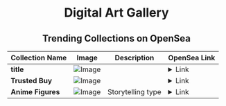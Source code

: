 <div align="center">

# Digital Art Gallery

## Trending Collections on OpenSea

| Collection Name                       | Image                                                                                     | Description                       | OpenSea Link                                                                                          |
|---------------------------------------|-------------------------------------------------------------------------------------------|-----------------------------------|--------------------------------------------------------------------------------------------------------|
| **title** | ![Image](https://i.seadn.io/s/raw/files/df435a0dd25eef7cb425a468859882f0.jpg?w=500&auto=format?w=200&auto=format) |  | <details><summary>Link</summary>[title](https://opensea.io/collection/title-81)</details> |
| **Trusted Buy** | ![Image](https://i.seadn.io/s/raw/files/0ff204b607bd3c6057039daf888e26bd.jpg?w=500&auto=format?w=200&auto=format) |  | <details><summary>Link</summary>[Trusted Buy](https://opensea.io/collection/trusted-buy)</details> |
| **Anime Figures** | ![Image](https://i.seadn.io/s/raw/files/c0930c438aa12ca7e771131045ee720b.png?w=500&auto=format?w=200&auto=format) | Storytelling type | <details><summary>Link</summary>[Anime Figures](https://opensea.io/collection/anime-figures)</details> |

</div>